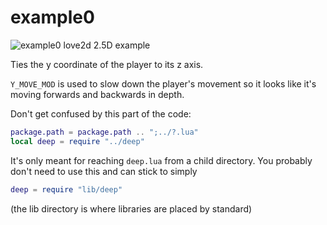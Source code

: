 # example0
![example0 love2d 2.5D example](https://i.imgur.com/j5OJe46.gif)

Ties the y coordinate of the player to its z axis.

`Y_MOVE_MOD` is used to slow down the player's movement so it looks like it's moving forwards and 
backwards in depth.

Don't get confused by this part of the code:
```lua
package.path = package.path .. ";../?.lua"
local deep = require "../deep"
```

It's only meant for reaching `deep.lua` from a child directory. You probably don't need to use this 
and can stick to simply 
```lua 
deep = require "lib/deep"
```
(the lib directory is where libraries are placed by standard)
